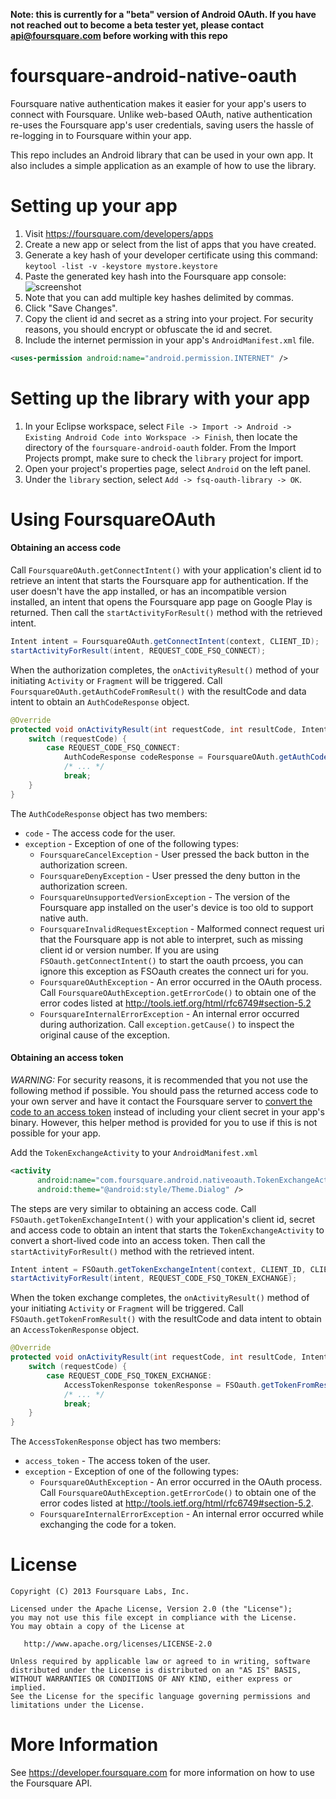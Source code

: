 **Note: this is currently for a "beta" version of Android OAuth. If you have not reached out to become a beta tester yet, please contact api@foursquare.com before working with this repo**

foursquare-android-native-oauth
===============================
Foursquare native authentication makes it easier for your app's users to connect with Foursquare. Unlike web-based OAuth, native authentication re-uses the Foursquare app's user credentials, saving users the hassle of re-logging in to Foursquare within your app.

This repo includes an Android library that can be used in your own app. It also includes a simple application as an example of how to use the library.

Setting up your app
====================
1. Visit <a href="https://foursquare.com/developers/apps" target="_blank">https://foursquare.com/developers/apps</a>
2. Create a new app or select from the list of apps that you have created.
3. Generate a key hash of your developer certificate using this command: ```keytool -list -v -keystore mystore.keystore```
4. Paste the generated key hash into the Foursquare app console: 
![screenshot](http://f.cl.ly/items/123k1N351y1q3B2v0v1f/Screen%20Shot%202013-07-09%20at%204.28.05%20PM.png)
5. Note that you can add multiple key hashes delimited by commas.
6. Click "Save Changes".
7. Copy the client id and secret as a string into your project. For security reasons, you should encrypt or obfuscate the id and secret.
8. Include the internet permission in your app's `AndroidManifest.xml` file.

```xml
<uses-permission android:name="android.permission.INTERNET" />
```

Setting up the library with your app
====================================
1. In your Eclipse workspace, select `File -> Import -> Android -> Existing Android Code into Workspace -> Finish`,
then locate the directory of the `foursquare-android-oauth` folder. From the Import Projects prompt, make sure to check the `library` project for import.
2. Open your project's properties page, select `Android` on the left panel.
3. Under the `library` section, select `Add -> fsq-oauth-library -> OK`.

Using FoursquareOAuth
=============
#### Obtaining an access code
Call `FoursquareOAuth.getConnectIntent()` with your application's client id to retrieve an intent that starts the Foursquare app for authentication. If the user doesn't have the app installed, or has an incompatible version installed, an intent that opens the Foursquare app page on Google Play is returned. Then call the `startActivityForResult()` method with the retrieved intent.
```java
Intent intent = FoursquareOAuth.getConnectIntent(context, CLIENT_ID);
startActivityForResult(intent, REQUEST_CODE_FSQ_CONNECT);
```

When the authorization completes, the `onActivityResult()` method of your initiating `Activity` or `Fragment` will be triggered. Call `FoursquareOAuth.getAuthCodeFromResult()` with the resultCode and data intent to obtain an `AuthCodeResponse` object.
```java
@Override
protected void onActivityResult(int requestCode, int resultCode, Intent data) {
    switch (requestCode) {
        case REQUEST_CODE_FSQ_CONNECT:
            AuthCodeResponse codeResponse = FoursquareOAuth.getAuthCodeFromResult(resultCode, data);
            /* ... */
            break;
    }
}
```

The `AuthCodeResponse` object has two members:

* `code` - The access code for the user.
* `exception` - Exception of one of the following types:
    * `FoursquareCancelException` - User pressed the back button in the authorization screen.
    * `FoursquareDenyException` - User pressed the deny button in the authorization screen.
    * `FoursquareUnsupportedVersionException` - The version of the Foursquare app installed on the user's device is too old to support native auth.
    * `FoursquareInvalidRequestException` - Malformed connect request uri that the Foursquare app is not able to interpret, such as missing client id or version number. If you are using `FSOauth.getConnectIntent()` to start the oauth prcoess, you can ignore this exception as FSOauth creates the connect uri for you.
    * `FoursquareOAuthException` - An error occurred in the OAuth process. Call `FoursquareOAuthException.getErrorCode()` to obtain one of the error codes listed at http://tools.ietf.org/html/rfc6749#section-5.2
    * `FoursquareInternalErrorException` - An internal error occurred during authorization. Call `exception.getCause()` to inspect the original cause of the exception.

#### Obtaining an access token
*WARNING:* For security reasons, it is recommended that you not use the following method if possible. You should pass the returned access code to your own server and have it contact the Foursquare server to [convert the code to an access token](https://developer.foursquare.com/overview/auth#code) instead of including your client secret in your app's binary. However, this helper method is provided for you to use if this is not possible for your app.

Add the `TokenExchangeActivity` to your `AndroidManifest.xml`
```xml
<activity
      android:name="com.foursquare.android.nativeoauth.TokenExchangeActivity"
      android:theme="@android:style/Theme.Dialog" />
```

The steps are very similar to obtaining an access code. Call `FSOauth.getTokenExchangeIntent()` with your application's client id, secret and access code to obtain an intent that starts the `TokenExchangeActivity` to convert a short-lived code into an access token. Then call the `startActivityForResult()` method with the retrieved intent.
```java
Intent intent = FSOauth.getTokenExchangeIntent(context, CLIENT_ID, CLIENT_SECRET, authCode);
startActivityForResult(intent, REQUEST_CODE_FSQ_TOKEN_EXCHANGE);
```

When the token exchange completes, the `onActivityResult()` method of your initiating `Activity` or `Fragment` will be triggered. Call `FSOauth.getTokenFromResult()` with the resultCode and data intent to obtain an `AccessTokenResponse` object.
```java
@Override
protected void onActivityResult(int requestCode, int resultCode, Intent data) {
    switch (requestCode) {
        case REQUEST_CODE_FSQ_TOKEN_EXCHANGE:
            AccessTokenResponse tokenResponse = FSOauth.getTokenFromResult(resultCode, data);
            /* ... */
            break;
    }
}
```

The `AccessTokenResponse` object has two members:
* `access_token` - The access token of the user.
* `exception` - Exception of one of the following types:
    * `FoursquareOAuthException` - An error occurred in the OAuth process. Call `FoursquareOAuthException.getErrorCode()` to obtain one of the error codes listed at http://tools.ietf.org/html/rfc6749#section-5.2.
    * `FoursquareInternalErrorException` - An internal error occurred while exchanging the code for a token.

License
=======
    Copyright (C) 2013 Foursquare Labs, Inc.

    Licensed under the Apache License, Version 2.0 (the "License");
    you may not use this file except in compliance with the License.
    You may obtain a copy of the License at

       http://www.apache.org/licenses/LICENSE-2.0

    Unless required by applicable law or agreed to in writing, software
    distributed under the License is distributed on an "AS IS" BASIS,
    WITHOUT WARRANTIES OR CONDITIONS OF ANY KIND, either express or implied.
    See the License for the specific language governing permissions and
    limitations under the License.

More Information
================
See https://developer.foursquare.com for more information on how to use the Foursquare API. 
